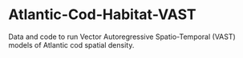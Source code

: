 # Atlantic-Cod-Habitat-VAST
Data and code to run Vector Autoregressive Spatio-Temporal (VAST) models of Atlantic cod spatial density.
